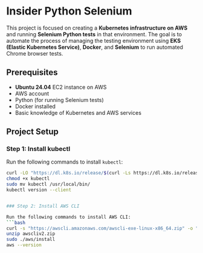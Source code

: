 # Insider Python Selenium

This project is focused on creating a **Kubernetes infrastructure on AWS** and running **Selenium Python tests** in that environment. The goal is to automate the process of managing the testing environment using **EKS (Elastic Kubernetes Service)**, **Docker**, and **Selenium** to run automated Chrome browser tests.

## Prerequisites

- **Ubuntu 24.04** EC2 instance on AWS
- AWS account
- Python (for running Selenium tests)
- Docker installed
- Basic knowledge of Kubernetes and AWS services

## Project Setup

### Step 1: Install kubectl

Run the following commands to install `kubectl`:

```bash
curl -LO "https://dl.k8s.io/release/$(curl -Ls https://dl.k8s.io/release/stable.txt)/bin/linux/amd64/kubectl"
chmod +x kubectl
sudo mv kubectl /usr/local/bin/
kubectl version --client


### Step 2: Install AWS CLI

Run the following commands to install AWS CLI:
```bash
curl -s "https://awscli.amazonaws.com/awscli-exe-linux-x86_64.zip" -o "awscliv2.zip"
unzip awscliv2.zip
sudo ./aws/install
aws --version
